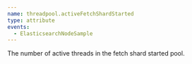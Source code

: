 ```yaml
---
name: threadpool.activeFetchShardStarted
type: attribute
events:
  - ElasticsearchNodeSample
---
```


The number of active threads in the fetch shard started pool.